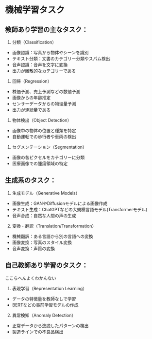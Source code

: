 # 機械学習タスク

## 教師あり学習の主なタスク：

1. 分類（Classification）
- 画像認識：写真から物体やシーンを識別
- テキスト分類：文書のカテゴリー分類やスパム検出
- 音声認識：音声を文字に変換
- 出力が離散的なカテゴリーである

1. 回帰（Regression）
- 株価予測、売上予測などの数値予測
- 画像からの年齢推定
- センサーデータからの物理量予測
- 出力が連続量である

1. 物体検出（Object Detection）
- 画像中の物体の位置と種類を特定
- 自動運転での歩行者や車両の検出

1. セグメンテーション（Segmentation）
- 画像の各ピクセルをカテゴリーに分類
- 医療画像での腫瘍領域の特定

## 生成系のタスク：

1. 生成モデル（Generative Models）
- 画像生成：GANやDiffusionモデルによる画像作成
- テキスト生成：ChatGPTなどの大規模言語モデル(Transformerモデル)
- 音声合成：自然な人間の声の生成

2. 変換・翻訳（Translation/Transformation）
- 機械翻訳：ある言語から別の言語への変換
- 画像変換：写真のスタイル変換
- 音声変換：声質の変換

## 自己教師あり学習のタスク：

ここらへんよくわかんない

1. 表現学習（Representation Learning）
- データの特徴量を教師なしで学習
- BERTなどの事前学習モデルの作成

2. 異常検知（Anomaly Detection）
- 正常データから逸脱したパターンの検出
- 製造ラインでの不良品検出
